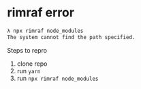 # rimraf error

```txt
λ npx rimraf node_modules
The system cannot find the path specified.
```

Steps to repro

1. clone repo
1. run `yarn`
1. run `npx rimraf node_modules`
